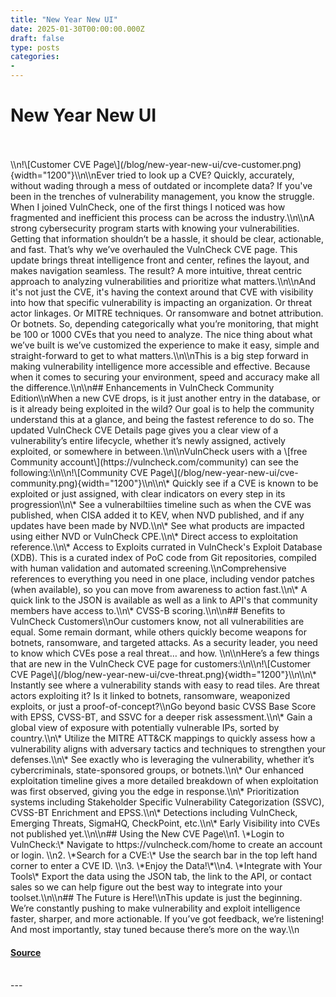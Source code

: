 ```yaml
---
title: "New Year New UI"
date: 2025-01-30T00:00:00.000Z
draft: false
type: posts
categories: 
- 
---
```

# New Year New UI

<br/>

<br/>
\\n!\[Customer CVE Page\](/blog/new-year-new-ui/cve-customer.png){width="1200"}\\n\\nEver tried to look up a CVE? Quickly, accurately, without wading through a mess of outdated or incomplete data? If you've been in the trenches of vulnerability management, you know the struggle. When I joined VulnCheck, one of the first things I noticed was how fragmented and inefficient this process can be across the industry.\\n\\nA strong cybersecurity program starts with knowing your vulnerabilities. Getting that information shouldn’t be a hassle, it should be clear, actionable, and fast. That’s why we’ve overhauled the VulnCheck CVE page. This update brings threat intelligence front and center, refines the layout, and makes navigation seamless. The result? A more intuitive, threat centric approach to analyzing vulnerabilities and prioritize what matters.\\n\\nAnd it's not just the CVE, it's having the context around that CVE with visibility into how that specific vulnerability is impacting an organization. Or threat actor linkages. Or MITRE techniques. Or ransomware and botnet attribution. Or botnets. So, depending categorically what you’re monitoring, that might be 100 or 1000 CVEs that you need to analyze. The nice thing about what we’ve built is we’ve customized the experience to make it easy, simple and straight-forward to get to what matters.\\n\\nThis is a big step forward in making vulnerability intelligence more accessible and effective. Because when it comes to securing your environment, speed and accuracy make all the difference.\\n\\n## Enhancements in VulnCheck Community Edition\\nWhen a new CVE drops, is it just another entry in the database, or is it already being exploited in the wild? Our goal is to help the community understand this at a glance, and being the fastest reference to do so. The updated VulnCheck CVE Details page gives you a clear view of a vulnerability’s entire lifecycle, whether it’s newly assigned, actively exploited, or somewhere in between.\\n\\nVulnCheck users with a \[free Community account\](https://vulncheck.com/community) can see the following:\\n\\n!\[Community CVE Page\](/blog/new-year-new-ui/cve-community.png){width="1200"}\\n\\n\* Quickly see if a CVE is known to be exploited or just assigned, with clear indicators on every step in its progression\\n\* See a vulnerabiltiies timeline such as when the CVE was published, when CISA added it to KEV, when NVD published, and if any updates have been made by NVD.\\n\* See what products are impacted using either NVD or VulnCheck CPE.\\n\* Direct access to exploitation reference.\\n\* Access to Exploits currated in VulnCheck's Exploit Database (XDB). This is a curated index of PoC code from Git repositories, compiled with human validation and automated screening.\\nComprehensive references to everything you need in one place, including vendor patches (when available), so you can move from awareness to action fast.\\n\* A quick link to the JSON is available as well as a link to API's that community members have access to.\\n\* CVSS-B scoring.\\n\\n## Benefits to VulnCheck Customers\\nOur customers know, not all vulnerabilities are equal. Some remain dormant, while others quickly become weapons for botnets, ransomware, and targeted attacks. As a security leader, you need to know which CVEs pose a real threat… and how. \\n\\nHere’s a few things that are new in the VulnCheck CVE page for customers:\\n\\n!\[Customer CVE Page\](/blog/new-year-new-ui/cve-threat.png){width="1200"}\\n\\n\* Instantly see where a vulnerability stands with easy to read tiles. Are threat actors exploiting it? Is it linked to botnets, ransomware, weaponized exploits, or just a proof-of-concept?\\nGo beyond basic CVSS Base Score with EPSS, CVSS-BT, and SSVC for a deeper risk assessment.\\n\* Gain a global view of exposure with potentially vulnerable IPs, sorted by country.\\n\* Utilize the MITRE ATT&CK mappings to quickly assess how a vulnerability aligns with adversary tactics and techniques to strengthen your defenses.\\n\* See exactly who is leveraging the vulnerability, whether it’s cybercriminals, state-sponsored groups, or botnets.\\n\* Our enhanced exploitation timeline gives a more detailed breakdown of when exploitation was first observed, giving you the edge in response.\\n\* Prioritization systems including Stakeholder Specific Vulnerability Categorization (SSVC), CVSS-BT Enrichment and EPSS.\\n\* Detections including VulnCheck, Emerging Threats, SigmaHQ, CheckPoint, etc.\\n\* Early Visibility into CVEs not published yet.\\n\\n## Using the New CVE Page\\n1. \*Login to VulnCheck:\* Navigate to https://vulncheck.com/home to create an account or login. \\n2. \*Search for a CVE:\* Use the search bar in the top left hand corner to enter a CVE ID. \\n3. \*Enjoy the Data!\*\\n4. \*Integrate with Your Tools\* Export the data using the JSON tab, the link to the API, or contact sales so we can help figure out the best way to integrate into your toolset.\\n\\n## The Future is Here!\\nThis update is just the beginning. We’re constantly pushing to make vulnerability and exploit intelligence faster, sharper, and more actionable. If you’ve got feedback, we’re listening! And most importantly, stay tuned because there’s more on the way.\\n

#### [Source](https://vulncheck.com/blog/new-year-new-ui)

<br/>
---
